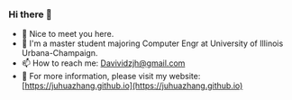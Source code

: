 ### Hi there 👋

- 🌱 Nice to meet you here.
- 🏫 I'm a master student majoring Computer Engr at University of Illinois Urbana-Champaign.
- 📫 How to reach me: Davividzjh@gmail.com
- 🔗 For more information, please visit my website: [https://juhuazhang.github.io](https://juhuazhang.github.io)
